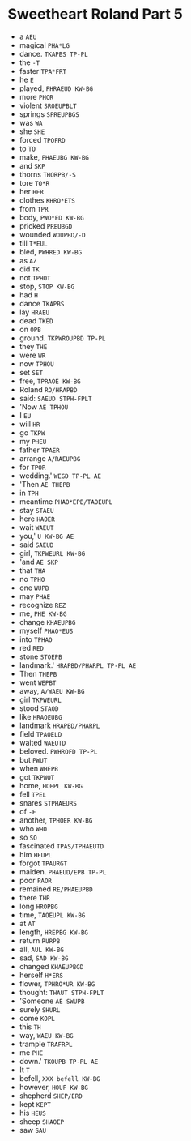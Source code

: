 # Sweetheart Roland Part 5

* a `AEU`
* magical `PHA*LG`
* dance. `TKAPBS TP-PL`
* the `-T`
* faster `TPA*FRT`
* he `E`
* played, `PHRAEUD KW-BG`
* more `PHOR`
* violent `SROEUPBLT`
* springs `SPREUPBGS`
* was `WA`
* she `SHE`
* forced `TPOFRD`
* to `TO`
* make, `PHAEUBG KW-BG`
* and `SKP`
* thorns `THORPB/-S`
* tore `TO*R`
* her `HER`
* clothes `KHRO*ETS`
* from `TPR`
* body, `PWO*ED KW-BG`
* pricked `PREUBGD`
* wounded `WOUPBD/-D`
* till `T*EUL`
* bled, `PWHRED KW-BG`
* as `AZ`
* did `TK`
* not `TPHOT`
* stop, `STOP KW-BG`
* had `H`
* dance `TKAPBS`
* lay `HRAEU`
* dead `TKED`
* on `OPB`
* ground. `TKPWROUPBD TP-PL`
* they `THE`
* were `WR`
* now `TPHOU`
* set `SET`
* free, `TPRAOE KW-BG`
* Roland `RO/HRAPBD`
* said: `SAEUD STPH-FPLT`
* 'Now `AE TPHOU`
* I `EU`
* will `HR`
* go `TKPW`
* my `PHEU`
* father `TPAER`
* arrange `A/RAEUPBG`
* for `TPOR`
* wedding.' `WEGD TP-PL AE`
* 'Then `AE THEPB`
* in `TPH`
* meantime `PHAO*EPB/TAOEUPL`
* stay `STAEU`
* here `HAOER`
* wait `WAEUT`
* you,' `U KW-BG AE`
* said `SAEUD`
* girl, `TKPWEURL KW-BG`
* 'and `AE SKP`
* that `THA`
* no `TPHO`
* one `WUPB`
* may `PHAE`
* recognize `REZ`
* me, `PHE KW-BG`
* change `KHAEUPBG`
* myself `PHAO*EUS`
* into `TPHAO`
* red `RED`
* stone `STOEPB`
* landmark.' `HRAPBD/PHARPL TP-PL AE`
* Then `THEPB`
* went `WEPBT`
* away, `A/WAEU KW-BG`
* girl `TKPWEURL`
* stood `STAOD`
* like `HRAOEUBG`
* landmark `HRAPBD/PHARPL`
* field `TPAOELD`
* waited `WAEUTD`
* beloved. `PWHROFD TP-PL`
* but `PWUT`
* when `WHEPB`
* got `TKPWOT`
* home, `HOEPL KW-BG`
* fell `TPEL`
* snares `STPHAEURS`
* of `-F`
* another, `TPHOER KW-BG`
* who `WHO`
* so `SO`
* fascinated `TPAS/TPHAEUTD`
* him `HEUPL`
* forgot `TPAURGT`
* maiden. `PHAEUD/EPB TP-PL`
* poor `PAOR`
* remained `RE/PHAEUPBD`
* there `THR`
* long `HROPBG`
* time, `TAOEUPL KW-BG`
* at `AT`
* length, `HREPBG KW-BG`
* return `RURPB`
* all, `AUL KW-BG`
* sad, `SAD KW-BG`
* changed `KHAEUPBGD`
* herself `H*ERS`
* flower, `TPHRO*UR KW-BG`
* thought: `THAUT STPH-FPLT`
* 'Someone `AE SWUPB`
* surely `SHURL`
* come `KOPL`
* this `TH`
* way, `WAEU KW-BG`
* trample `TRAFRPL`
* me `PHE`
* down.' `TKOUPB TP-PL AE`
* It `T`
* befell, `XXX befell KW-BG`
* however, `HOUF KW-BG`
* shepherd `SHEP/ERD`
* kept `KEPT`
* his `HEUS`
* sheep `SHAOEP`
* saw `SAU`

